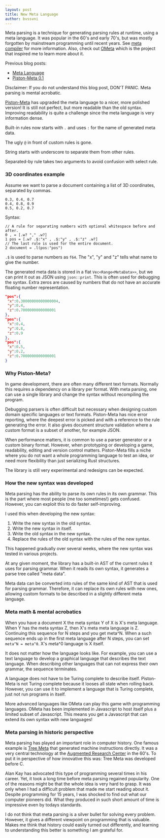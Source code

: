 ```yaml
---
layout: post
title: New Meta Language
author: bvssvni
---
```


Meta parsing is a technique for generating parsing rules at runtime, using a meta language.
It was popular in the 60's and early 70's, but was mostly forgotten by mainstream programming until recent years.
See [meta compiler](https://en.wikipedia.org/wiki/Metacompiler) for more information.
Also, check out [OMeta](https://en.wikipedia.org/wiki/OMeta) which is the project that inspired me to learn more about it.

Previous blog posts:

- [Meta Language](http://blog.piston.rs/2015/06/18/meta-language/)
- [Piston-Meta 0.1](http://blog.piston.rs/2015/05/29/piston-meta/)

Disclaimer: If you do not understand this blog post, DON'T PANIC. Meta parsing is mental acrobatic.

[Piston-Meta](https://github.com/PistonDevelopers/meta) has upgraded the meta language to a nicer, more polished version!
It is still not perfect, but more readable than the old syntax.
Improving readability is quite a challenge since the meta language is very information dense.

Built-in rules now starts with `.` and uses `:` for the name of generated meta data.

The ugly `@` in front of custom rules is gone.

String starts with underscore to separate them from other rules.

Separated-by rule takes two arguments to avoid confusion with select rule.

### 3D coordinates example

Assume we want to parse a document containing a list of 3D coordinates, separated by commas.

```
0.3, 0.4, 0.7
0.4, 0.8, 0.9
0.5, 0.2, 0.7
```

Syntax:

```
// A rule for separating numbers with optional whitespace before and after.
0 , = [.w? "," .w?]
1 pos = [.w? .$:"x" , .$:"y" , .$:"z" .w?]
// The last rule is used for the entire document.
2 document = .l(pos:"pos")
```

`.$` is used to parse numbers as `f64`.
The "x", "y" and "z" tells what name to give the number.

The generated meta data is stored in a flat `Vec<Range<MetaData>>`, but we can print it out as JSON using `json::print`.
This is often used for debugging the syntax.
Extra zeros are caused by numbers that do not have an accurate floating number representation.

```json
"pos":{
 "x":0.30000000000000004,
 "y":0.4,
 "z":0.7000000000000001
},
"pos":{
 "x":0.4,
 "y":0.8,
 "z":0.9
},
"pos":{
 "x":0.5,
 "y":0.2,
 "z":0.7000000000000001
}
```

### Why Piston-Meta?

In game development, there are often many different text formats.
Normally this requires a dependency on a library per format.
With meta parsing, one can use a single library and change the syntax without recompiling the program.

Debugging parsers is often difficult but necessary when designing custom domain specific languages or text formats.
Piston-Meta has nice error reporting, where the deepest error is picked and with a reference to the rule generating the error.
It also gives document structure validation where a custom format is a subset of another, for example JSON.

When performance matters, it is common to use a parser generator or a custom binary format.
However, when prototyping or developing a game, readability, editing and version control matters.
Piston-Meta fills a niche where you do not want a whole programming language to test an idea,
or need more flexibility than just serializing Rust structures.

The library is still very experimental and redesigns can be expected.

### How the new syntax was developed

Meta parsing has the ability to parse its own rules in its own grammar.
This is the part where most people (me too sometimes!) gets confused.
However, you can exploit this to do faster self-improving.

I used this when developing the new syntax:

1. Write the new syntax in the old syntax.
2. Write the new syntax in itself.
3. Write the old syntax in the new syntax.
4. Replace the rules of the old syntax with the rules of the new syntax.

This happened gradually over several weeks, where the new syntax was tested in various projects.

At any given moment, the library has a built-in AST of the current rules it uses for parsing grammar.
When it reads its own syntax, it generates a parse tree called "meta data".

Meta data can be converted into rules of the same kind of AST that is used for parsing grammar.
Therefore, it can replace its own rules with new ones,
allowing custom formats to be described in a slightly different meta language.

### Meta math & mental acrobatics

When you have a document X the meta syntax Y of X is X's meta language.
When Y has the meta syntax Z, then X's meta meta language is Z.
Continuing this sequence for N steps and you get meta^N.
When a such sequence ends up in the first meta language after N steps, you can set `meta^N = meta^0`.
X's meta^0 language is X itself.

It does not matter how the language looks like.
For example, you can use a text language to develop a graphical language that describes the text language. 
When describing other languages that can not express their own grammar, the sequence terminates.

A language does not have to be Turing complete to describe itself.
Piston-Meta is not Turing complete because it looses all state when rolling back.
However, you can use it to implement a language that is Turing complete, just not run programs in itself.

More advanced languages like OMeta can play this game with programming languages.
OMeta has been implemented in Javascript to host itself plus a limited subset of Javascript.
This means you get a Javascript that can extend its own syntax with new languages!

### Meta parsing in historic perspective

Meta parsing has played an important role in computer history.
One famous example is [Tree Meta](https://en.wikipedia.org/wiki/TREE-META) that generated machine instructions directly.
It was a very central technology at the [Augmented Research Center](https://en.wikipedia.org/wiki/Augmentation_Research_Center) in the 60's.
To put it in perspective of how innovative this was: Tree Meta was developed before C.

Alan Kay has advocated this type of programming several times in his career.
Yet, it took a long time before meta parsing regained popularity.
One of the reasons might be that the whole idea is very hard to grasp.
It was only when I had a difficult problem that made me start reading about it.
Despite programming for 15 years, I was shocked to find out what our computer pioneers did.
What they produced in such short amount of time is impressive even by todays standards.

I do not think that meta parsing is a silver bullet for solving every problem.
However, it gives a different viewpoint on programming that is valuable.
Makes me think that history could easily turned out differently,
and learning to understanding this better is something I am grateful for.
